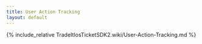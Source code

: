 ```yaml
---
title: User Action Tracking
layout: default
---
```


{% include_relative TradeItIosTicketSDK2.wiki/User-Action-Tracking.md %}